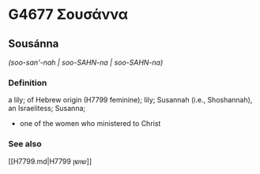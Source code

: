 # G4677 Σουσάννα

## Sousánna

_(soo-san'-nah | soo-SAHN-na | soo-SAHN-na)_

### Definition

a lily; of Hebrew origin (H7799 feminine); lily; Susannah (i.e., Shoshannah), an Israelitess; Susanna; 

- one of the women who ministered to Christ

### See also

[[H7799.md|H7799 שושן]]
